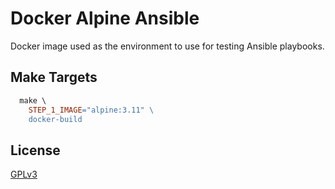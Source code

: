 # Docker Alpine Ansible

Docker image used as the environment to use for testing Ansible playbooks.

## Make Targets

```makefile
  make \
    STEP_1_IMAGE="alpine:3.11" \
    docker-build
```

## License

[GPLv3](LICENSE)
